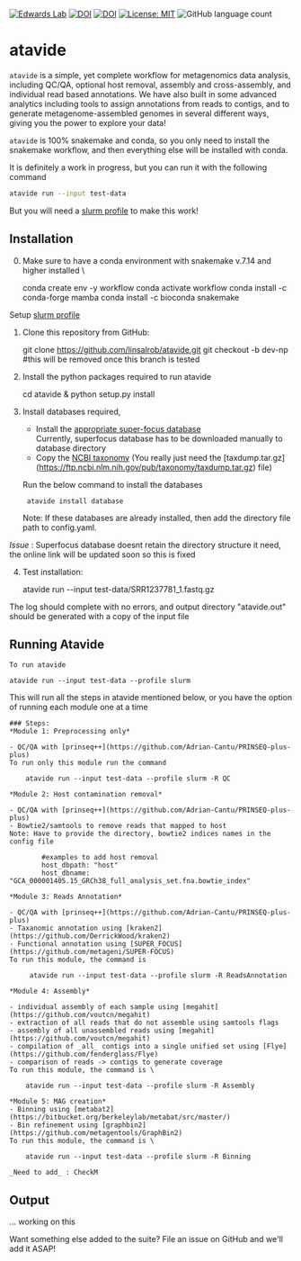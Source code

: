 [![Edwards Lab](https://img.shields.io/badge/Bioinformatics-EdwardsLab-03A9F4)](https://edwards.flinders.edu.au)
[![DOI](https://www.zenodo.org/badge/403921714.svg)](https://www.zenodo.org/badge/latestdoi/403921714)
[![DOI](https://img.shields.io/badge/DOI-WorkflowHub-yellowgreen)](https://doi.org/10.48546/WORKFLOWHUB.WORKFLOW.241.1)
[![License: MIT](https://img.shields.io/badge/License-MIT-yellow.svg)](https://opensource.org/licenses/MIT)
![GitHub language count](https://img.shields.io/github/languages/count/linsalrob/atavide)


# atavide

`atavide` is a simple, yet complete workflow for metagenomics data analysis, including QC/QA, optional host removal, assembly and cross-assembly, and individual read based annotations. We have also built in some advanced analytics including tools to assign annotations from reads to contigs, and to generate metagenome-assembled genomes in several different ways, giving you the power to explore your data!

`atavide` is 100% snakemake and conda, so you only need to install the snakemake workflow, and then everything else will be installed with conda.


It is definitely a work in progress, but you can run it with the following command 

```bash
atavide run --input test-data
```

But you will need a [slurm profile](https://fame.flinders.edu.au/blog/2021/08/02/snakemake-profiles-updated) to make this work!


## Installation 

0. Make sure to have a conda environment with snakemake v.7.14 and higher installed \
        
    conda create env -y workflow
    conda activate workflow
    conda install -c conda-forge mamba
    conda install -c bioconda snakemake
 
 Setup [slurm profile](https://fame.flinders.edu.au/blog/2021/08/02/snakemake-profiles-updated)

1. Clone this repository from GitHub:

    git clone https://github.com/linsalrob/atavide.git
    git checkout -b dev-np #this will be removed once this branch is tested
    
2. Install the python packages required to run atavide

    cd atavide & python setup.py install
   

3. Install databases required,
    - Install the [appropriate super-focus database](https://cloudstor.aarnet.edu.au/plus/s/bjYDqqDXK5u7JiF) \
        Currently, superfocus database has to be downloaded manually to database directory
    - Copy the [NCBI taxonomy](https://ftp.ncbi.nlm.nih.gov/pub/taxonomy/) (You really just need the [taxdump.tar.gz]           (https://ftp.ncbi.nlm.nih.gov/pub/taxonomy/taxdump.tar.gz) file)
    
    Run the below command to install the databases
    
        atavide install database
        
    Note: If these databases are already installed, then add the directory file path to config.yaml.

_Issue_ : Superfocus database doesnt retain the directory structure it need, the online link will be updated soon so this is fixed 

4. Test installation: 

    atavide run --input test-data/SRR1237781_1.fastq.gz
    
  The log should complete with no errors, and output directory "atavide.out" should be generated with a copy of the input file
  

## Running Atavide
    
    To run atavide

    atavide run --input test-data --profile slurm
  
  This will run all the steps in atavide mentioned below, or you have the option of running each module one at a time

    ### Steps:
    *Module 1: Preprocessing only* 

    - QC/QA with [prinseq++](https://github.com/Adrian-Cantu/PRINSEQ-plus-plus)
    To run only this module run the command
    
        atavide run --input test-data --profile slurm -R QC

    *Module 2: Host contamination removal* 

    - QC/QA with [prinseq++](https://github.com/Adrian-Cantu/PRINSEQ-plus-plus)
    - Bowtie2/samtools to remove reads that mapped to host
    Note: Have to provide the directory, bowtie2 indices names in the config file

            #examples to add host removal 
            host_dbpath: "host"
            host_dbname: "GCA_000001405.15_GRCh38_full_analysis_set.fna.bowtie_index"

    *Module 3: Reads Annotation*

    - QC/QA with [prinseq++](https://github.com/Adrian-Cantu/PRINSEQ-plus-plus)
    - Taxanomic annotation using [kraken2](https://github.com/DerrickWood/kraken2)
    - Functional annotation using [SUPER_FOCUS](https://github.com/metageni/SUPER-FOCUS)
    To run this module, the command is 

         atavide run --input test-data --profile slurm -R ReadsAnnotation

    *Module 4: Assembly*

    - individual assembly of each sample using [megahit](https://github.com/voutcn/megahit)
    - extraction of all reads that do not assemble using samtools flags
    - assembly of all unassembled reads using [megahit](https://github.com/voutcn/megahit)
    - compilation of _all_ contigs into a single unified set using [Flye](https://github.com/fenderglass/Flye)
    - comparison of reads -> contigs to generate coverage
    To run this module, the command is \

        atavide run --input test-data --profile slurm -R Assembly

    *Module 5: MAG creation* 
    - Binning using [metabat2](https://bitbucket.org/berkeleylab/metabat/src/master/)
    - Bin refinement using [graphbin2] (https://github.com/metagentools/GraphBin2)
    To run this module, the command is \

        atavide run --input test-data --profile slurm -R Binning

    _Need to add_ : CheckM 

## Output 
... working on this


Want something else added to the suite? File an issue on GitHub and we'll add it ASAP!


